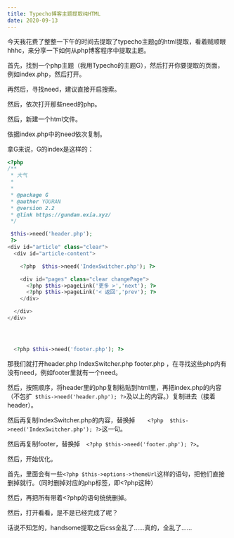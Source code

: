 ```yaml
---
title: Typecho博客主题提取纯HTML
date: 2020-09-13
---
```


今天我花费了整整一下午的时间去提取了typecho主题g的html提取，看着贼顺眼hhhc，来分享一下如何从php博客程序中提取主题。

首先，找到一个php主题（我用Typecho的主题G），然后打开你要提取的页面，例如index.php，然后打开。

再然后，寻找need，建议直接开启搜索。

然后，依次打开那些need的php。

然后，新建一个html文件。

依据index.php中的need依次复制。

拿G来说，G的index是这样的：

```php
<?php
/**
 * 大气
 *
 *
 * @package G
 * @author YOURAN
 * @version 2.2
 * @link https://gundam.exia.xyz/
 */

 $this->need('header.php');
 ?>
<div id="article" class="clear">
  <div id="article-content">

    <?php  $this->need('IndexSwitcher.php'); ?>

    <div id="pages" class="clear changePage">
      <?php $this->pageLink('更多 >','next'); ?>
      <?php $this->pageLink('< 返回','prev'); ?>
    </div>

  </div>
</div>




  <?php $this->need('footer.php'); ?>

```

那我们就打开header.php IndexSwitcher.php footer.php ，在寻找这些php内有没有need，例如footer里就有一个need。

然后，按照顺序，将header里的php复制粘贴到html里，再把index.php的内容（不包扩` $this->need('header.php');
 ?>`及以上的内容。）复制进去（接着header）。

然后再复制IndexSwitcher.php的内容，替换掉`    <?php  $this->need('IndexSwitcher.php'); ?>`这一句。

然后再复制footer，替换掉`  <?php $this->need('footer.php'); ?>`。

然后，开始优化。

首先，里面会有一些`<?php $this->options->themeUrl`这样的语句，把他们直接删掉就行。（同时删掉对应的php标签，即<?php这种）

然后，再把所有带着<?php的语句统统删掉。

然后，打开看看，是不是已经完成了呢？

话说不知怎的，handsome提取之后css全乱了……真的，全乱了……
